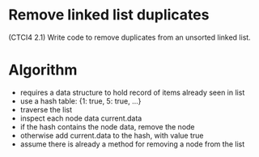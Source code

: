 # Remove linked list duplicates
(CTCI4 2.1)
Write code to remove duplicates from an unsorted linked list.

# Algorithm

- requires a data structure to hold record of items already seen in list
- use a hash table: {1: true, 5: true, ...}
- traverse the list
- inspect each node data current.data
- if the hash contains the node data, remove the node
- otherwise add current.data to the hash, with value true
- assume there is already a method for removing a node from the list

